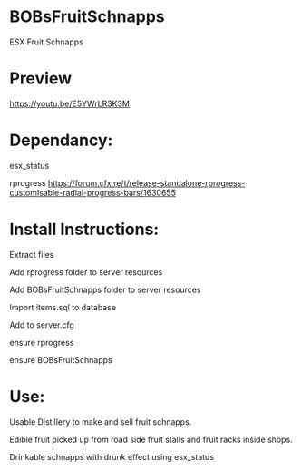# BOBsFruitSchnapps

ESX Fruit Schnapps

# Preview

https://youtu.be/E5YWrLR3K3M

# Dependancy:

esx_status

rprogress
https://forum.cfx.re/t/release-standalone-rprogress-customisable-radial-progress-bars/1630655

# Install Instructions:

Extract files

Add rprogress folder to server resources

Add BOBsFruitSchnapps folder to server resources

Import items.sql to database

Add to server.cfg

ensure rprogress

ensure BOBsFruitSchnapps

# Use:

Usable Distillery to make and sell fruit schnapps.

Edible fruit picked up from road side fruit stalls and fruit racks inside shops.

Drinkable schnapps with drunk effect using esx_status